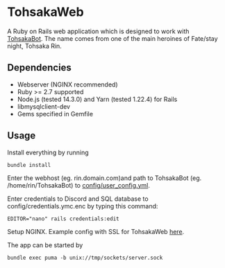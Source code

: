 # TohsakaWeb
A Ruby on Rails web application which is designed to work with [TohsakaBot](https://github.com/Luukuton/TohsakaBot). The name comes from one of the main heroines of Fate/stay night, Tohsaka Rin.

## Dependencies
* Webserver (NGINX recommended)
* Ruby >= 2.7 supported
* Node.js (tested 14.3.0) and Yarn (tested 1.22.4) for Rails
* libmysqlclient-dev
* Gems specified in Gemfile

## Usage
Install everything by running 
```
bundle install
```

Enter the webhost (eg. rin.domain.com)and path to TohsakaBot (eg. /home/rin/TohsakaBot) to [config/user_config.yml](config/user_config.yml).

Enter credentials to Discord and SQL database to config/credentials.ymc.enc by typing this command: 
```
EDITOR="nano" rails credentials:edit
```

Setup NGINX. Example config with SSL for TohsakaWeb [here](documentation/tohsakaweb_nginx.conf).

The app can be started by 
```
bundle exec puma -b unix://tmp/sockets/server.sock
```
